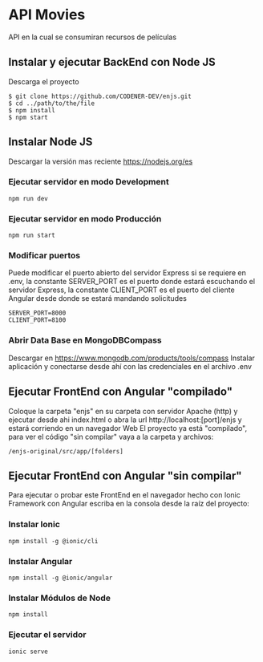 # API Movies

API en la cual se consumiran recursos de películas

## Instalar y ejecutar BackEnd con Node JS
Descarga el proyecto
```
$ git clone https://github.com/CODENER-DEV/enjs.git
$ cd ../path/to/the/file
$ npm install
$ npm start
```

## Instalar Node JS
Descargar la versión mas reciente
https://nodejs.org/es

### Ejecutar servidor en modo Development
```
npm run dev
```

### Ejecutar servidor en modo Producción
```
npm run start
```

### Modificar puertos
Puede modificar el puerto abierto del servidor Express si se requiere en .env, la constante SERVER_PORT es el puerto donde estará escuchando el servidor Express, la constante CLIENT_PORT es el puerto del cliente Angular desde donde se estará mandando solicitudes
```
SERVER_PORT=8000
CLIENT_PORT=8100
```

### Abrir Data Base en MongoDBCompass
Descargar en https://www.mongodb.com/products/tools/compass
Instalar aplicación y conectarse desde ahí con las credenciales en el archivo .env

## Ejecutar FrontEnd con Angular "compilado"
Coloque la carpeta "enjs" en su carpeta con servidor Apache (http) y ejecutar desde ahi index.html o abra la url http://localhost:[port]/enjs y estará corriendo en un navegador Web
El proyecto ya está "compilado", para ver el código "sin compilar" vaya a la carpeta y archivos:
```
/enjs-original/src/app/[folders]
```
## Ejecutar FrontEnd con Angular "sin compilar"
Para ejecutar o probar este FrontEnd en el navegador hecho con Ionic Framework con Angular escriba en la consola desde la raíz del proyecto:
### Instalar Ionic
```
npm install -g @ionic/cli
```
### Instalar Angular
```
npm install -g @ionic/angular
```
### Instalar Módulos de Node
```
npm install
```
### Ejecutar el servidor
```
ionic serve
```